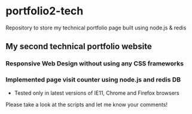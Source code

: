 # portfolio2-tech
Repository to store my technical portfolio page built using node.js & redis

## My second technical portfolio website
### Responsive Web Design without using any CSS frameworks
### Implemented page visit counter using node.js and redis DB
* Tested only in latest versions of IE11, Chrome and Firefox browsers

Please take a look at the scripts and let me know your comments!
